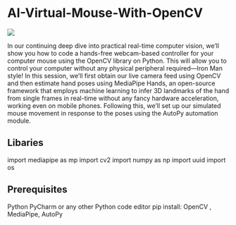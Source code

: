 # AI-Virtual-Mouse-With-OpenCV
![](https://i.ytimg.com/vi/8gPONnGIPgw/maxresdefault.jpg)

In our continuing deep dive into practical real-time computer vision, we’ll show you how to code a hands-free webcam-based controller for your computer mouse using the OpenCV library on Python. This will allow you to control your computer without any physical peripheral required—Iron Man style!  In this session, we’ll first obtain our live camera feed using OpenCV and then estimate hand poses using MediaPipe Hands, an open-source framework that employs machine learning to infer 3D landmarks of the hand from single frames in real-time without any fancy hardware acceleration, working even on mobile phones. Following this, we’ll set up our simulated mouse movement in response to the poses using the AutoPy automation module.

## Libaries
import mediapipe as mp
import cv2
import numpy as np
import uuid
import os

## Prerequisites
Python 
PyCharm or any other Python code editor 
pip install: OpenCV , MediaPipe, AutoPy 
